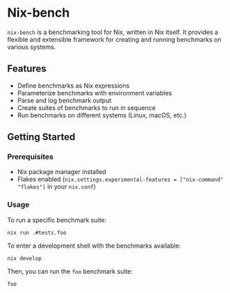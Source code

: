 # Nix-bench

`nix-bench` is a benchmarking tool for Nix, written in Nix itself. It provides a flexible and extensible framework for creating and running benchmarks on various systems.

## Features

- Define benchmarks as Nix expressions
- Parameterize benchmarks with environment variables
- Parse and log benchmark output
- Create suites of benchmarks to run in sequence
- Run benchmarks on different systems (Linux, macOS, etc.)

## Getting Started

### Prerequisites

- Nix package manager installed
- Flakes enabled (`nix.settings.experimental-features = ["nix-command" "flakes"]` in your `nix.conf`)

### Usage

To run a specific benchmark suite:

```
nix run .#tests.foo
```

To enter a development shell with the benchmarks available:

```
nix develop
```

Then, you can run the `foo` benchmark suite:

```
foo
```
